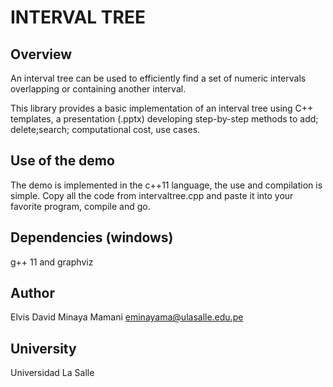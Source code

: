 # INTERVAL TREE

## Overview
An interval tree can be used to efficiently find a set of numeric intervals overlapping or containing another interval.

This library provides a basic implementation of an interval tree using C++ templates, a presentation (.pptx) developing step-by-step methods to add; delete;search; computational cost, use cases.

## Use of the demo
The demo is implemented in the c++11 language, the use and compilation is simple.
Copy all the code from intervaltree.cpp and paste it into your favorite program, compile and go.

## Dependencies (windows)
g++ 11 and graphviz

## Author
Elvis David Minaya Mamani
eminayama@ulasalle.edu.pe

## University
Universidad La Salle


